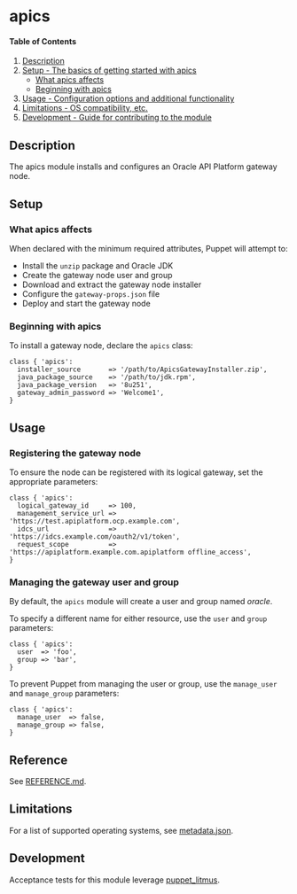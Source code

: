 # apics

#### Table of Contents

1. [Description](#description)
2. [Setup - The basics of getting started with apics](#setup)
    * [What apics affects](#what-apics-affects)
    * [Beginning with apics](#beginning-with-apics)
3. [Usage - Configuration options and additional functionality](#usage)
4. [Limitations - OS compatibility, etc.](#limitations)
5. [Development - Guide for contributing to the module](#development)

## Description

The apics module installs and configures an Oracle API Platform gateway node.

## Setup

### What apics affects

When declared with the minimum required attributes, Puppet will attempt to:

* Install the `unzip` package and Oracle JDK
* Create the gateway node user and group
* Download and extract the gateway node installer
* Configure the `gateway-props.json` file
* Deploy and start the gateway node

### Beginning with apics

To install a gateway node, declare the `apics` class:

```puppet
class { 'apics':
  installer_source       => '/path/to/ApicsGatewayInstaller.zip',
  java_package_source    => '/path/to/jdk.rpm',
  java_package_version   => '8u251',
  gateway_admin_password => 'Welcome1',
}
```

## Usage

### Registering the gateway node

To ensure the node can be registered with its logical gateway, set the appropriate parameters:

```puppet
class { 'apics':
  logical_gateway_id     => 100,
  management_service_url => 'https://test.apiplatform.ocp.example.com',
  idcs_url               => 'https://idcs.example.com/oauth2/v1/token',
  request_scope          => 'https://apiplatform.example.com.apiplatform offline_access',
}
```

### Managing the gateway user and group

By default, the `apics` module will create a user and group named _oracle_.

To specify a different name for either resource, use the `user` and `group` parameters:

```puppet
class { 'apics':
  user  => 'foo',
  group => 'bar',
}
```

To prevent Puppet from managing the user or group, use the `manage_user` and `manage_group` parameters:

```puppet
class { 'apics':
  manage_user  => false,
  manage_group => false,
}
```

## Reference

See [REFERENCE.md](https://github.com/whanwells/apics-puppet/blob/master/REFERENCE.md).

## Limitations

For a list of supported operating systems, see [metadata.json](https://github.com/whanwells/apics-puppet/blob/master/metadata.json).

## Development

Acceptance tests for this module leverage [puppet_litmus](https://github.com/puppetlabs/puppet_litmus).
